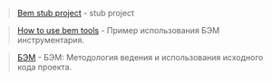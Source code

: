 > [Bem stub project](https://github.com/bem/project-stub) - stub project

> [How to use bem tools](http://klierik.com/blog/howto-use-bem-tools) - Пример использования БЭМ инструментария.

> [БЭМ](http://bem.info/) - БЭМ: Методология ведения и использования исходного кода проекта.